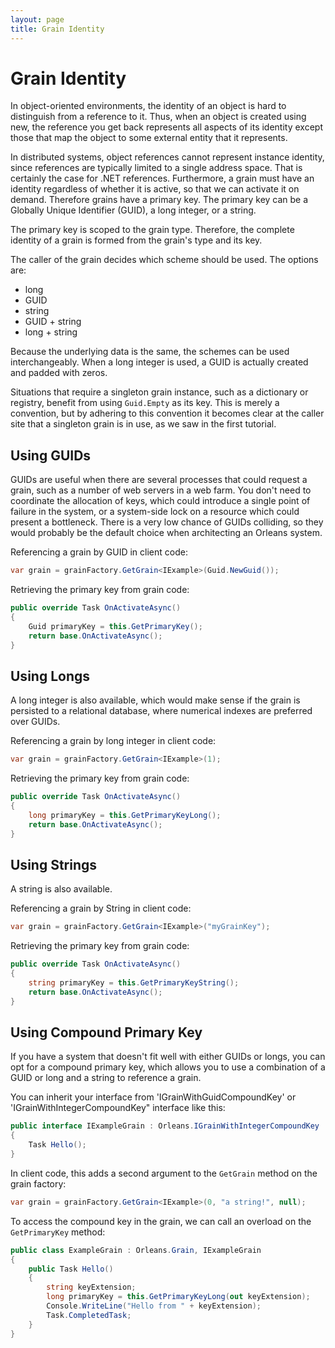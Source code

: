 ```yaml
---
layout: page
title: Grain Identity
---
```


# Grain Identity

In object-oriented environments, the identity of an object is hard to distinguish from a reference to it.
Thus, when an object is created using new, the reference you get back represents all aspects of its identity except those that map the object to some external entity that it represents.

In distributed systems, object references cannot represent instance identity, since references are typically limited to a single address space.
That is certainly the case for .NET references.
Furthermore, a grain must have an identity regardless of whether it is active, so that we can activate it on demand.
Therefore grains have a primary key.
The primary key can be a Globally Unique Identifier (GUID), a long integer, or a string.

The primary key is scoped to the grain type.
Therefore, the complete identity of a grain is formed from the grain's type and its key.

The caller of the grain decides which scheme should be used. 
The options are:

* long
* GUID
* string
* GUID + string
* long + string

Because the underlying data is the same, the schemes can be used interchangeably.
When a long integer is used, a GUID is actually created and padded with zeros.

Situations that require a singleton grain instance, such as a dictionary or registry, benefit from using `Guid.Empty` as its key.
This is merely a convention, but by adhering to this convention it becomes clear at the caller site that a singleton grain is in use, as we saw in the first tutorial.

## Using GUIDs

GUIDs are useful when there are several processes that could request a grain, such as a number of web servers in a web farm.
You don't need to coordinate the allocation of keys, which could introduce a single point of failure in the system, or a system-side lock on a resource which could present a bottleneck.
There is a very low chance of GUIDs colliding, so they would probably be the default choice when architecting an Orleans system.

Referencing a grain by GUID in client code:

``` csharp
var grain = grainFactory.GetGrain<IExample>(Guid.NewGuid());
```

Retrieving the primary key from grain code:

``` csharp
public override Task OnActivateAsync()
{
    Guid primaryKey = this.GetPrimaryKey();
    return base.OnActivateAsync();
}
```

## Using Longs

A long integer is also available, which would make sense if the grain is persisted to a relational database, where numerical indexes are preferred over GUIDs.

Referencing a grain by long integer in client code:

``` csharp
var grain = grainFactory.GetGrain<IExample>(1);
```

Retrieving the primary key from grain code:

``` csharp
public override Task OnActivateAsync()
{
    long primaryKey = this.GetPrimaryKeyLong();
    return base.OnActivateAsync();
}
```

## Using Strings

A string is also available.

Referencing a grain by String in client code:

``` csharp
var grain = grainFactory.GetGrain<IExample>("myGrainKey");
```

Retrieving the primary key from grain code:

``` csharp
public override Task OnActivateAsync()
{
    string primaryKey = this.GetPrimaryKeyString();
    return base.OnActivateAsync();
}
```
## Using Compound Primary Key

If you have a system that doesn't fit well with either GUIDs or longs, you can opt for a compound primary key, which allows you to use a combination of a GUID or long and a string to reference a grain.

You can inherit your interface from 'IGrainWithGuidCompoundKey' or 'IGrainWithIntegerCompoundKey" interface like this:

``` csharp
public interface IExampleGrain : Orleans.IGrainWithIntegerCompoundKey
{
    Task Hello();
}
```

In client code, this adds a second argument to the `GetGrain` method on the grain factory:

``` csharp
var grain = grainFactory.GetGrain<IExample>(0, "a string!", null);
```

To access the compound key in the grain, we can call an overload on the `GetPrimaryKey` method:

``` csharp
public class ExampleGrain : Orleans.Grain, IExampleGrain
{
    public Task Hello()
    {
        string keyExtension;
        long primaryKey = this.GetPrimaryKeyLong(out keyExtension);
        Console.WriteLine("Hello from " + keyExtension);
        Task.CompletedTask;
    }
}
```

